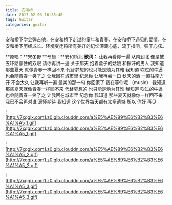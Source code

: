 ```yaml
---
title: 安河桥
date: 2017-02-03 16:28:48
tags: Guitar
categories: guitar
---
```

安和桥下学会弹吉他，在安和桥下走过的童年和青春，在安和桥下遇见的爱情，在安和桥下历经成长。环境变迁将所有美好的记忆深藏心底，流于指间，弹于心弦。
<!-- more -->
**原唱：**宋冬野
**专辑：**安和桥北
**歌词：**
让我再看你一遍
从南到北
像是被五环路蒙住的双眼
请你再讲一遍
关于那天
抱着盒子的姑娘
和擦汗的男人
我知道 那些夏天
就像青春一样回不来
代替梦想的也只能是勉为其难
我知道 吹过的牛逼
也会随青春一笑了之
让我困在城市里
纪念你
让我再尝一口
秋天的酒
一直往南方开
不会太久
让我再听一遍
最美的那一句
你回家了
我在等你呢
（music）
我知道
那些夏天就像青春一样回不来
代替梦想的
也只能是勉为其难
我知道
吹过的牛逼也会随青春一笑了之
让我困在城市里 纪念你
我知道
那些夏天就像你一样回不来
我已不会再对谁
满怀期待
我知道
这个世界每天都有太多遗憾
所以 你好 再见

![http://7xqgix.com1.z0.glb.clouddn.com/a%E5%AE%89%E6%B2%B3%E6%A1%A5_1.gif](http://7xqgix.com1.z0.glb.clouddn.com/a%E5%AE%89%E6%B2%B3%E6%A1%A5_1.gif)

![http://7xqgix.com1.z0.glb.clouddn.com/a%E5%AE%89%E6%B2%B3%E6%A1%A5_2.gif](http://7xqgix.com1.z0.glb.clouddn.com/a%E5%AE%89%E6%B2%B3%E6%A1%A5_2.gif)

![http://7xqgix.com1.z0.glb.clouddn.com/a%E5%AE%89%E6%B2%B3%E6%A1%A5_3.gif](http://7xqgix.com1.z0.glb.clouddn.com/a%E5%AE%89%E6%B2%B3%E6%A1%A5_3.gif)

